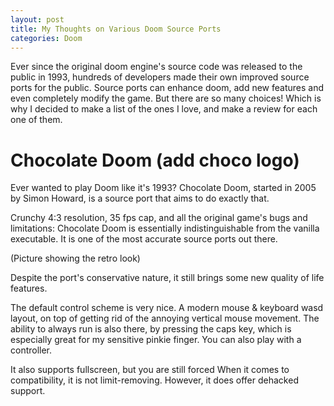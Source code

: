 ```yaml
---
layout: post
title: My Thoughts on Various Doom Source Ports
categories: Doom
---
```

Ever since the original doom engine's source code was released to the public in 1993, hundreds of developers made their own improved source ports for the public. Source ports can enhance doom, add new features and even completely modify the game. But there are so many choices! Which is why I decided to make a list of the ones I love, and make a review for each one of them.

# Chocolate Doom (add choco logo)
Ever wanted to play Doom like it's 1993? Chocolate Doom, started in 2005 by Simon Howard, is a source port that aims to do exactly that.

Crunchy 4:3 resolution, 35 fps cap, and all the original game's bugs and limitations: Chocolate Doom is essentially indistinguishable from the vanilla executable. It is one of the most accurate source ports out there.

(Picture showing the retro look)

Despite the port's conservative nature, it still brings some new quality of life features.

The default control scheme is very nice. A modern mouse & keyboard wasd layout, on top of getting rid of the annoying vertical mouse movement. The ability to always run is also there, by pressing the caps key, which is especially great for my sensitive pinkie finger. You can also play with a controller.

It also supports fullscreen, but you are still forced 
When it comes to compatibility, it is not limit-removing. However, it does offer dehacked support. 
<!--stackedit_data:
eyJoaXN0b3J5IjpbLTEyODM1MTY3NF19
-->